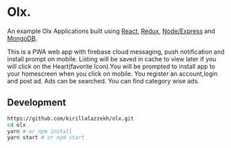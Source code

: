 # Olx.

An example Olx Applications built using [React](https://reactjs.org/), [Redux](https://redux.js.org/), [Node/Express](https://expressjs.com/) and [MongoDB](http://mongoosejs.com//).

This is a PWA web app with firebase cloud messaging, push notification and install prompt on mobile. Listing will be saved in cache to view later if you will click on the Heart(favorite Icon).You will be prompted to install app to your homescreen when you click on mobile.
You register an account,login and post ad. Ads can be searched. You can find category wise ads.

## Development

```bash
https://github.com/kirillalazzekh/olx.git
cd olx
yarn # or npm install
yarn start # or npm start
```
